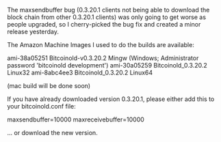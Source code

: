 The maxsendbuffer bug (0.3.20.1 clients not being able to download the block chain from other 0.3.20.1 clients) was only going to get
worse as people upgraded, so I cherry-picked the bug fix and created a minor release yesterday.

The Amazon Machine Images I used to do the builds are available:

  ami-38a05251   Bitcoinold-v0.3.20.2 Mingw    (Windows; Administrator password 'bitcoinold development')
  ami-30a05259   Bitcoinold_0.3.20.2 Linux32
  ami-8abc4ee3   Bitcoinold_0.3.20.2 Linux64

(mac build will be done soon)

If you have already downloaded version 0.3.20.1, please either add this to your bitcoinold.conf file:

  maxsendbuffer=10000
  maxreceivebuffer=10000

... or download the new version.
